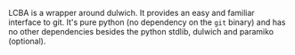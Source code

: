 LCBA is a wrapper around dulwich. It provides an easy and familiar interface to git.
    It's pure python (no dependency on the ``git`` binary) and has no other dependencies besides
    the python stdlib, dulwich and paramiko (optional).